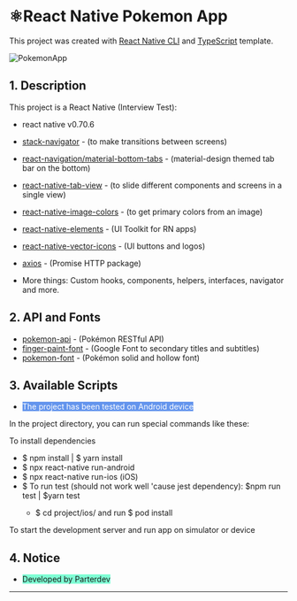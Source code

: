 # ⚛️React Native Pokemon App

This project was created with [React Native CLI](https://reactnative.dev/) and [TypeScript](https://www.typescriptlang.org/) template.

![PokemonApp](https://github.com/Parterdev/react-native-pokedex/blob/master/pokemonRN.gif)

## 1. Description
This project is a React Native (Interview Test):
 - react native v0.70.6
 - [stack-navigator](https://reactnavigation.org/docs/stack-navigator/) - (to make transitions between screens)
 - [react-navigation/material-bottom-tabs](https://reactnavigation.org/docs/material-bottom-tab-navigator/) - (material-design themed tab bar on the bottom)
 - [react-native-tab-view](https://github.com/satya164/react-native-tab-view) - (to slide different components and screens in a single view)
 - [react-native-image-colors](https://github.com/osamaqarem/react-native-image-colors) - (to get primary colors from an image)
 - [react-native-elements](https://reactnativeelements.com/) - (UI Toolkit for RN apps)
 - [react-native-vector-icons](https://github.com/oblador/react-native-vector-icons) - (UI buttons and logos)
 - [axios](https://www.npmjs.com/package/axios) - (Promise HTTP package)
   
 - More things: Custom hooks, components, helpers, interfaces, navigator and more. 


## 2. API and Fonts
- [pokemon-api](https://pokeapi.co/) - (Pokémon RESTful API)
- [finger-paint-font](https://fonts.google.com/specimen/Finger+Paint?query=po#standard-styles) - (Google Font to secondary titles and subtitles)
- [pokemon-font](https://www.dafont.com/pokemon.font) - (Pokémon solid and hollow font)

## 3. Available Scripts
<ul>
  <li>
    <span style="background-color: #6495ed;color: #ffff">The project has been tested on Android device
    </span>
  </li>
</ul>


In the project directory, you can run special commands like these:

To install dependencies 

<ul>
  <li>$ npm install | $ yarn install</li>
  <li>$ npx react-native run-android</li>
  <li>$ npx react-native run-ios (iOS)</li>
  <li>$ To run test (should not work well 'cause jest dependency): $npm run test | $yarn test</li>
  <ul>
    <li>$ cd project/ios/ and run $ pod install</li>
  </ul>
</ul>

To start the development server and run app on simulator or device

## 4. Notice
<ul>
  <li>
    <span style="background-color: #7fffd4;">Developed by Parterdev
    </span>
  </li>
</ul>

<hr>
